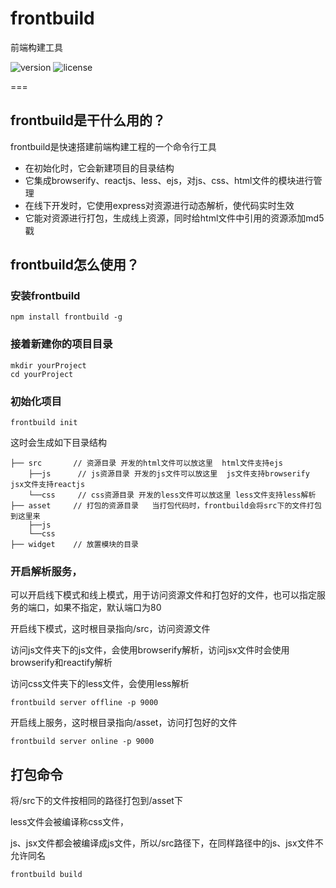 # frontbuild
前端构建工具

  ![version](https://img.shields.io/github/release/qubyte/rubidium.svg)  ![license](https://img.shields.io/cocoapods/l/AFNetworking.svg) 

===

## frontbuild是干什么用的？
frontbuild是快速搭建前端构建工程的一个命令行工具
* 在初始化时，它会新建项目的目录结构
* 它集成browserify、reactjs、less、ejs，对js、css、html文件的模块进行管理
* 在线下开发时，它使用express对资源进行动态解析，使代码实时生效
* 它能对资源进行打包，生成线上资源，同时给html文件中引用的资源添加md5戳


## frontbuild怎么使用？

### 安装frontbuild
```
npm install frontbuild -g
```

### 接着新建你的项目目录
```
mkdir yourProject
cd yourProject
```
### 初始化项目
```
frontbuild init
```

这时会生成如下目录结构
```
├── src       // 资源目录 开发的html文件可以放这里  html文件支持ejs
    ├──js      // js资源目录 开发的js文件可以放这里  js文件支持browserify jsx文件支持reactjs
    └──css     // css资源目录 开发的less文件可以放这里 less文件支持less解析
├── asset     // 打包的资源目录   当打包代码时，frontbuild会将src下的文件打包到这里来
    ├──js      
    └──css
├── widget    // 放置模块的目录
```

### 开启解析服务，

可以开启线下模式和线上模式，用于访问资源文件和打包好的文件，也可以指定服务的端口，如果不指定，默认端口为80

开启线下模式，这时根目录指向/src，访问资源文件

访问js文件夹下的js文件，会使用browserify解析，访问jsx文件时会使用browserify和reactify解析

访问css文件夹下的less文件，会使用less解析

```
frontbuild server offline -p 9000
```
开启线上服务，这时根目录指向/asset，访问打包好的文件


```
frontbuild server online -p 9000
```

## 打包命令

将/src下的文件按相同的路径打包到/asset下

less文件会被编译称css文件，

js、jsx文件都会被编译成js文件，所以/src路径下，在同样路径中的js、jsx文件不允许同名

```
frontbuild build
```

